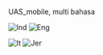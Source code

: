 UAS_mobile, multi bahasa

![Ind](https://user-images.githubusercontent.com/94104064/149633057-bfaccdfa-2073-4526-b323-f31fa87922fa.gif) ![Eng](https://user-images.githubusercontent.com/94104064/149633074-a0326225-fe85-451f-aa47-144e70e66c51.gif)

![It](https://user-images.githubusercontent.com/94104064/149633088-828d1f98-4840-4b3f-8955-ff0d1fa01ce2.gif) ![Jer](https://user-images.githubusercontent.com/94104064/149633102-8329b530-d895-4d6d-a411-fb646875ffea.gif)


